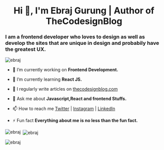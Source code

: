<h1 align="center">Hi 👋, I'm Ebraj Gurung | Author of TheCodesignBlog</h1>
<h3>I am a frontend developer who loves to design as well as develop the sites that are unique in design and probabily have the greatest UX.</h3>

<p align="left"> <img src="https://komarev.com/ghpvc/?username=ebraj&label=Profile%20views&color=0e75b6&style=flat" alt="ebraj" /> </p>

- 🔭 I’m currently working on **Frontend Development.**

- 🌱 I’m currently learning **React JS.**

- 📝 I regularly write articles on [thecodesignblog.com](thecodesignblog.com)

- 💬 Ask me about **Javascript,React and frontend Stuffs.**

- 📫 How to reach me [Twitter](https://twitter.com/home) |
[Instagram](https://www.instagram.com/) |
[LinkedIn](https://www.linkedin.com/in/ebrajgrg/)

- ⚡ Fun fact **Everything about me is no less than the fun fact.**


<p><img align="left" src="https://github-readme-stats.vercel.app/api/top-langs?username=ebraj&show_icons=true&locale=en&layout=compact" alt="ebraj" /></p>

<p>&nbsp;<img align="center" src="https://github-readme-stats.vercel.app/api?username=ebraj&show_icons=true&locale=en" alt="ebraj" /></p>

<p><img align="center" src="https://github-readme-streak-stats.herokuapp.com/?user=ebraj&" alt="ebraj" /></p>
